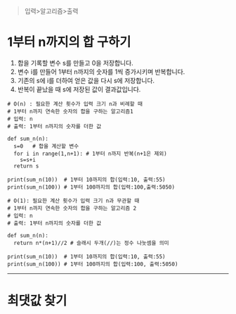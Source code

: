 > 입력>알고리즘>출력

# 1부터 n까지의 합 구하기

1. 합을 기록할 변수 s를 만들고 0을 저장합니다.
2. 변수 i를 만들어 1부터 n까지의 숫자를 1씩 증가시키며 반복합니다.
3. 기존의 s에 i를 더하여 얻은 값을 다시 s에 저장합니다.
4. 반복이 끝났을 때 s에 저장된 값이 결과값입니다.
```
# O(n) : 필요한 계산 횟수가 입력 크기 n과 비례할 때
# 1부터 n까지 연속한 숫자의 합을 구하는 알고리즘1
# 입력: n
# 출력: 1부터 n까지의 숫자를 더한 값

def sum_n(n):
  s=0   # 합을 계산할 변수
  for i in range(1,n+1): # 1부터 n까지 반복(n+1은 제외)
    s=s+i
  return s

print(sum_n(10))  # 1부터 10까지의 합(입력:10, 출력:55)
print(sum_n(100)) # 1부터 100까지의 합(입력:100,출력:5050)
```

```
# O(1): 필요한 계산 횟수가 입력 크기 n과 무관할 때
# 1부터 n까지 연속한 숫자의 합을 구하는 알고리즘 2
# 입력: n
# 출력: 1부터 n까지의 숫자를 더한 값

def sum_n(n):
  return n*(n+1)//2 # 슬래시 두개(//)는 정수 나눗셈을 의미

print(sum_n(10))  # 1부터 10까지의 합(입력:10, 출력:55)
print(sum_n(100)) # 1부터 100까지의 합(입력:100, 출력:5050)
```
---
# 최댓값 찾기
